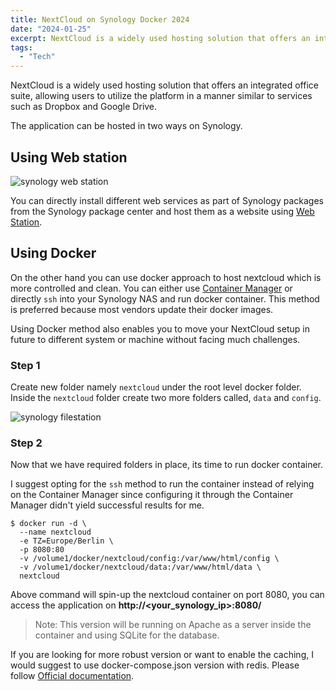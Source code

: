 ```yaml
---
title: NextCloud on Synology Docker 2024
date: "2024-01-25"
excerpt: NextCloud is a widely used hosting solution that offers an integrated office suite, allowing users to utilize the platform in a manner similar to services such as Dropbox and Google Drive.
tags:
  - "Tech"
---
```


NextCloud is a widely used hosting solution that offers an integrated office suite, allowing users to utilize the platform in a manner similar to services such as Dropbox and Google Drive.

The application can be hosted in two ways on Synology.

## Using Web station

![synology web station](/assets/images/synology_webstation.png)

You can directly install different web services as part of Synology packages from the Synology package center and host them as a website using [Web Station](https://www.synology.com/en-us/dsm/packages/WebStation?os_ver=7.2).

## Using Docker

On the other hand you can use docker approach to host nextcloud which is more controlled and clean. You can either use [Container Manager](https://www.synology.com/en-us/dsm/packages/ContainerManager?os_ver=7.2) or directly `ssh` into your Synology NAS and run docker container. This method is preferred because most vendors update their docker images.

Using Docker method also enables you to move your NextCloud setup in future to different system or machine without facing much challenges.

### Step 1

Create new folder namely `nextcloud` under the root level docker folder. Inside the `nextcloud` folder create two more folders called, `data` and `config`.

![synology filestation](/assets/images/synology_filestation.jpg)

### Step 2

Now that we have required folders in place, its time to run docker container.

I suggest opting for the `ssh` method to run the container instead of relying on the Container Manager since configuring it through the Container Manager didn't yield successful results for me.

```
$ docker run -d \
  --name nextcloud
  -e TZ=Europe/Berlin \
  -p 8080:80
  -v /volume1/docker/nextcloud/config:/var/www/html/config \
  -v /volume1/docker/nextcloud/data:/var/www/html/data \
  nextcloud
```

Above command will spin-up the nextcloud container on port 8080, you can access the application on **http://<your_synology_ip>:8080/**

> Note: This version will be running on Apache as a server inside the container and using SQLite for the database.

If you are looking for more robust version or want to enable the caching, I would suggest to use docker-compose.json version with redis. Please follow [Official documentation](https://hub.docker.com/_/nextcloud).
